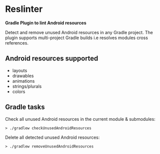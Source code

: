 # Reslinter

**Gradle Plugin to lint Android resources**

Detect and remove unused Android resources in any Gradle project.
The plugin supports multi-project Gradle builds i.e resolves modules cross references.

## Android resources supported

- layouts
- drawables
- animations
- strings/plurals
- colors

## Gradle tasks

Check all unused Android resources in the current module & submodules:

```
> ./gradlew checkUnusedAndroidResources
```

Delete all detected unused Android resources:

```
> ./gradlew removeUnusedAndroidResources
```
